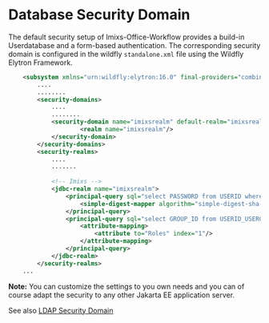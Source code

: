 # Database Security Domain

The default security setup of Imixs-Office-Workflow provides a build-in Userdatabase and a form-based authentication. The corresponding security domain is configured in the wildfly `standalone.xml` file using the Wildfly Elytron Framework.


```xml 
    <subsystem xmlns="urn:wildfly:elytron:16.0" final-providers="combined-providers" disallowed-providers="OracleUcrypto">
        ....
        ........
        <security-domains>
            ....
            ........
            <security-domain name="imixsrealm" default-realm="imixsrealm" permission-mapper="default-permission-mapper">
                    <realm name="imixsrealm"/>
            </security-domain>
        </security-domains>
        <security-realms>
            ....
            .......
            
            <!-- Imixs -->
            <jdbc-realm name="imixsrealm">
                <principal-query sql="select PASSWORD from USERID where ID=? AND PASSWORD IS NOT NULL" data-source="office">
                    <simple-digest-mapper algorithm="simple-digest-sha-256" password-index="1" hash-encoding="hex"/>
                </principal-query>
                <principal-query sql="select GROUP_ID from USERID_USERGROUP where ID=?" data-source="office">
                    <attribute-mapping>
                        <attribute to="Roles" index="1"/>
                    </attribute-mapping>
                </principal-query>
            </jdbc-realm>
        </security-realms>
    ...
```

**Note:** You can customize the settings to you own needs and you can of course adapt the security to any other Jakarta EE application server. 

See also [LDAP Security Domain](ldap.html)

